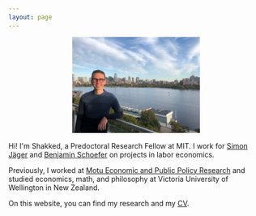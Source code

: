 ```yaml
---
layout: page
---
```


<div align="center"> 
  <img src="shakkednoy.jpeg" width="50%" /> 
</div>

Hi! I'm Shakked, a Predoctoral Research Fellow at MIT. I work for [Simon Jäger](https://economics.mit.edu/faculty/sjaeger) and [Benjamin Schoefer](https://eml.berkeley.edu/~schoefer/) on projects in labor economics.

Previously, I worked at [Motu Economic and Public Policy Research](https://www.motu.nz/) and studied economics, math, and philosophy at Victoria University of Wellington in New Zealand.

On this website, you can find my research and my [CV](http://shakkednoy.com/cv.pdf).


